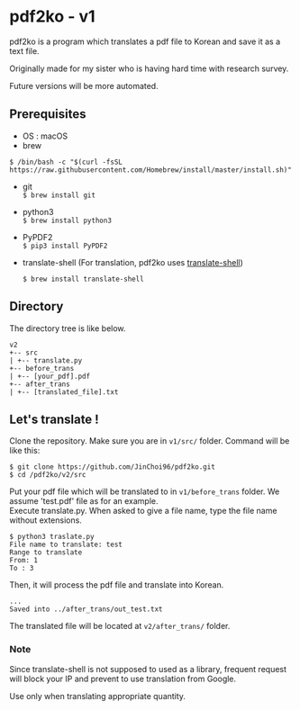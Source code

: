 # pdf2ko - v1

pdf2ko is a program which translates a pdf file to Korean and save it as a text file. 

Originally made for my sister who is having hard time with research survey. 

Future versions will be more automated. 


## Prerequisites
- OS : macOS
- brew
```
$ /bin/bash -c "$(curl -fsSL https://raw.githubusercontent.com/Homebrew/install/master/install.sh)"
```
- git  
``$ brew install git``
- python3  
``$ brew install python3``
- PyPDF2  
  ``$ pip3 install PyPDF2`` 
- translate-shell (For translation, pdf2ko uses [translate-shell](https://github.com/soimort/translate-shell))  

  ``$ brew install translate-shell`` 


## Directory

The directory tree is like below.

```
v2
+-- src
| +-- translate.py
+-- before_trans
| +-- [your_pdf].pdf
+-- after_trans
| +-- [translated_file].txt
```


## Let's translate !
Clone the repository. Make sure you are in ``v1/src/`` folder.
 Command will be like this:

```
$ git clone https://github.com/JinChoi96/pdf2ko.git
$ cd /pdf2ko/v2/src
```
Put your pdf file which will be translated to in ``v1/before_trans`` folder. We assume 'test.pdf' file as for an example.  
Execute translate.py. When asked to give a file name, type the file name without extensions.  

```
$ python3 traslate.py
File name to translate: test
Range to translate
From: 1
To : 3
```
Then, it will process the pdf file and translate into Korean.
```
...
Saved into ../after_trans/out_test.txt
```
The translated file will be located at ``v2/after_trans/`` folder.


### Note 
Since translate-shell is not supposed to used as a library, frequent request will block your IP and prevent to use translation from Google.   

Use only when translating appropriate quantity.  